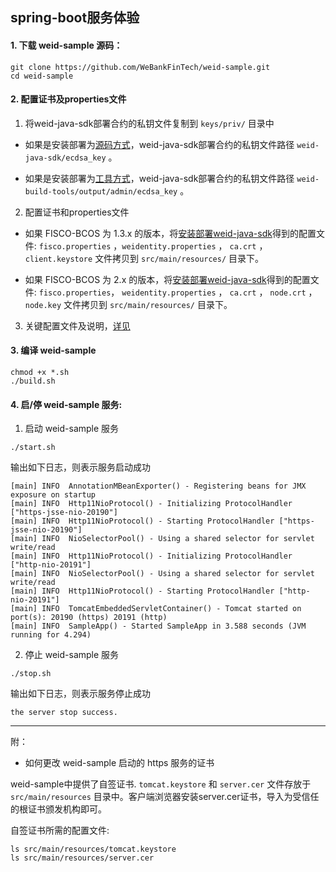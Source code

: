 ## spring-boot服务体验

#### 1. 下载 weid-sample 源码：

```shell
git clone https://github.com/WeBankFinTech/weid-sample.git
cd weid-sample
```

#### 2. 配置证书及properties文件

1. 将weid-java-sdk部署合约的私钥文件复制到 `keys/priv/` 目录中

* 如果是安装部署为[源码方式](https://weidentity.readthedocs.io/zh_CN/latest/docs/weidentity-installation-by-sourcecode.html)，weid-java-sdk部署合约的私钥文件路径 `weid-java-sdk/ecdsa_key` 。

* 如果是安装部署为[工具方式](https://weidentity.readthedocs.io/zh_CN/latest/docs/weidentity-build-with-deploy.html)，weid-java-sdk部署合约的私钥文件路径 `weid-build-tools/output/admin/ecdsa_key` 。

2. 配置证书和properties文件

* 如果 FISCO-BCOS 为 1.3.x 的版本，将<a href="../README.md#install-weid-java-sdk">安装部署weid-java-sdk</a>得到的配置文件: `fisco.properties` ，`weidentity.properties` ， `ca.crt` ， `client.keystore` 文件拷贝到 `src/main/resources/` 目录下。

* 如果 FISCO-BCOS 为 2.x 的版本，将<a href="../README.md#install-weid-java-sdk">安装部署weid-java-sdk</a>得到的配置文件: `fisco.properties`， `weidentity.properties` ， `ca.crt` ， `node.crt` ， `node.key` 文件拷贝到 `src/main/resources/` 目录下。

3. 关键配置文件及说明，[详见](configuration-instructions.md)

#### 3. 编译 weid-sample

```shell
chmod +x *.sh
./build.sh
```

#### 4. 启/停 weid-sample 服务:

1. 启动 weid-sample 服务
```shell
./start.sh
```

输出如下日志，则表示服务启动成功

```text
[main] INFO  AnnotationMBeanExporter() - Registering beans for JMX exposure on startup
[main] INFO  Http11NioProtocol() - Initializing ProtocolHandler ["https-jsse-nio-20190"]
[main] INFO  Http11NioProtocol() - Starting ProtocolHandler ["https-jsse-nio-20190"]
[main] INFO  NioSelectorPool() - Using a shared selector for servlet write/read
[main] INFO  Http11NioProtocol() - Initializing ProtocolHandler ["http-nio-20191"]
[main] INFO  NioSelectorPool() - Using a shared selector for servlet write/read
[main] INFO  Http11NioProtocol() - Starting ProtocolHandler ["http-nio-20191"]
[main] INFO  TomcatEmbeddedServletContainer() - Tomcat started on port(s): 20190 (https) 20191 (http)
[main] INFO  SampleApp() - Started SampleApp in 3.588 seconds (JVM running for 4.294)
```

2. 停止 weid-sample 服务
```shell
./stop.sh
```

输出如下日志，则表示服务停止成功

```text
the server stop success.
```

---

附：

* 如何更改 weid-sample 启动的 https 服务的证书

weid-sample中提供了自签证书. ```tomcat.keystore``` 和 ```server.cer``` 文件存放于 ```src/main/resources``` 目录中。客户端浏览器安装server.cer证书，导入为受信任的根证书颁发机构即可。

自签证书所需的配置文件:

```shell
ls src/main/resources/tomcat.keystore
ls src/main/resources/server.cer
```